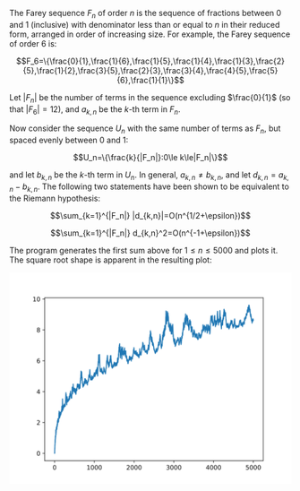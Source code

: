 The Farey sequence $F_n$ of order $n$ is the sequence of fractions between 0 and 1 (inclusive) with denominator less than or equal to $n$ in their reduced form, arranged in order of increasing size. For example, the Farey sequence of order 6 is:

$$F_6=\{\frac{0}{1},\frac{1}{6},\frac{1}{5},\frac{1}{4},\frac{1}{3},\frac{2}{5},\frac{1}{2},\frac{3}{5},\frac{2}{3},\frac{3}{4},\frac{4}{5},\frac{5}{6},\frac{1}{1}\}$$

Let $|F_n|$ be the number of terms in the sequence excluding $\frac{0}{1}$ (so that $|F_6|=12$), and $a_{k,n}$ be the $k$-th term in $F_n$.

Now consider the sequence $U_n$ with the same number of terms as $F_n$, but spaced evenly between 0 and 1:

$$U_n=\{\frac{k}{|F_n|}:0\le k\le|F_n|\}$$

and let $b_{k,n}$ be the $k$-th term in $U_n$. In general, $a_{k,n}\ne b_{k,n}$, and let $d_{k,n}=a_{k,n}-b_{k,n}$. The following two statements have been shown to be equivalent to the Riemann hypothesis:

$$\sum_{k=1}^{|F_n|} |d_{k,n}|=O(n^{1/2+\epsilon})$$

$$\sum_{k=1}^{|F_n|} d_{k,n}^2=O(n^{-1+\epsilon})$$

The program generates the first sum above for $1\le n\le5000$ and plots it. The square root shape is apparent in the resulting plot:

![plot](farey_diff.svg)
